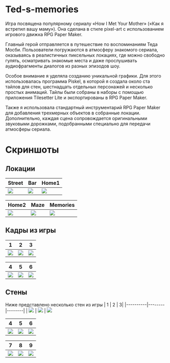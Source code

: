 # Ted-s-memories

Игра посвящена популярному сериалу «How I Met Your Mother» («Как я встретил вашу маму»). Она сделана в стиле pixel-art с использованием игрового движка RPG Paper Maker.

Главный герой отправляется в путешествие по воспоминаниям Теда Мосби. Пользователи погружаются в атмосферу знакомого сериала, оказываясь в реалистичных пиксельных локациях, где можно свободно гулять, осматривать знакомые места и даже прослушивать аудиофрагменты диалогов из разных эпизодов шоу.

Особое внимание я уделяла созданию уникальной графики. Для этого использовалась программа Piskel, в которой я создала около ста тайлов для стен, шестнадцать отдельных персонажей и несколько простых анимаций. Тайлы были собраны в наборы с помощью приложения Tilesetter Lite и экспортированы в RPG Paper Maker. 

Также я использовала стандартный инструментарий RPG Paper Maker для добавления трехмерных объектов в собранные локации. Дополнительно, каждая сцена сопровождается оригинальными звуковыми дорожками, подобранными специально для передачи атмосферы сериала.

# Скриншоты
## Локации
| Street | Bar | Home1|
|----------|--------|--------|
| ![](./Photo/photo_1.PNG) | ![](./Photo/photo_2.PNG) | ![](./Photo/photo_3.PNG) 

| Home2 | Maze | Memories|
|----------|--------|--------|
| ![](./Photo/photo_4.PNG) | ![](./Photo/photo_6.PNG) | ![](./Photo/photo_7.PNG) |  


## Кадры из игры
| 1 | 2 | 3|
|----------|--------|--------|
| ![](./Photo/photo_8.PNG) | ![](./Photo/photo_9.PNG) | ![](./Photo/photo_10.PNG) 

| 4 | 5 | 6|
|----------|--------|--------|
| ![](./Photo/photo_11.PNG) | ![](./Photo/photo_12.PNG) | ![](./Photo/photo_13.PNG) 


## Стены
Ниже представлено несколько стен из игры
| 1 | 2 | 3|
|----------|--------|--------|
| ![](./Walls/NewPiskel-1.png) | ![](./Walls/NewPiskel-2.png) | ![](./Walls/NewPiskel-3.png) 


| 4 | 5 | 6|
|----------|--------|--------|
| ![](./Walls/NewPiskel-4.png) | ![](./Walls/NewPiskel-5.png) | ![](./Walls/NewPiskel-6.png)

| 7 | 8 | 9|
|----------|--------|--------|
| ![](./Walls/NewPiskel-7.png) | ![](./Walls/NewPiskel-8.png) | ![](./Walls/NewPiskel-9.png)

